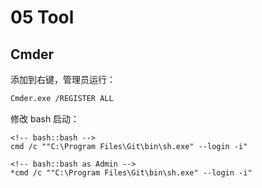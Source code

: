 # 05 Tool

## Cmder

添加到右键，管理员运行：

```bash
Cmder.exe /REGISTER ALL
```

修改 bash 启动：

```text
<!-- bash::bash -->
cmd /c ""C:\Program Files\Git\bin\sh.exe" --login -i"

<!-- bash::bash as Admin -->
*cmd /c ""C:\Program Files\Git\bin\sh.exe" --login -i"
```


